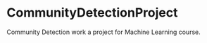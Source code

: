 CommunityDetectionProject
=========================

Community Detection work a project for Machine Learning course.
